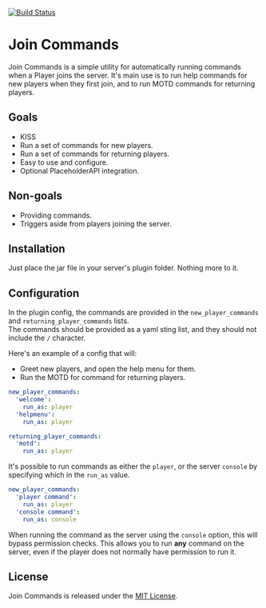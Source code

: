 [![Build Status](https://app.travis-ci.com/AlexiWolf/JoinCommands.svg?branch=main)](https://app.travis-ci.com/AlexiWolf/JoinCommands)

# Join Commands

Join Commands is a simple utility for automatically running commands when a Player joins the server.  It's main use is
to run help commands for new players when they first join, and to run MOTD commands for returning players.

## Goals

- KISS
- Run a set of commands for new players.
- Run a set of commands for returning players.
- Easy to use and configure.
- Optional PlaceholderAPI integration.

## Non-goals

- Providing commands.
- Triggers aside from players joining the server.

## Installation

Just place the jar file in your server's plugin folder.  Nothing more to it.

## Configuration

In the plugin config, the commands are provided in the `new_player_commands` and `returning_player_commands` lists.  
The commands should be provided as a yaml sting list, and they should not include the `/` character.

Here's an example of a config that will:

- Greet new players, and open the help menu for them.
- Run the MOTD for command for returning players.

```yaml
new_player_commands:
  'welcome':
    run_as: player
  'helpmenu':
    run_as: player

returning_player_commands:
  'motd':
    run_as: player
```

It's possible to run commands as either the `player`, or the server `console` by specifying which in the `run_as` 
value.

```yaml
new_player_commands:
  'player command':
    run_as: player
  'console command':
    run_as: console
```

When running the command as the server using the `console` option, this will bypass permission checks.  This allows 
you to run **any** command on the server, even if the player does not normally have permission to run it. 

## License

Join Commands is released under the [MIT License](LICENSE).
